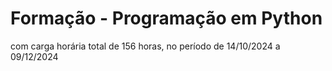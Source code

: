 # Formação - Programação em Python
com carga horária total de 156 horas, no período de 14/10/2024 a 09/12/2024

